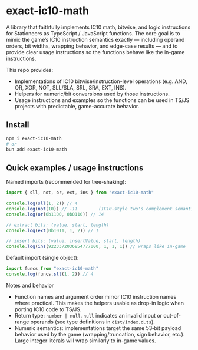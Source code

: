 # exact-ic10-math

A library that faithfully implements IC10 math, bitwise, and logic instructions for Stationeers as TypeScript / JavaScript functions. The core goal is to mimic the game’s IC10 instruction semantics exactly — including operand orders, bit widths, wrapping behavior, and edge-case results — and to provide clear usage instructions so the functions behave like the in-game instructions.

This repo provides:

-   Implementations of IC10 bitwise/instruction-level operations (e.g. AND, OR, XOR, NOT, SLL/SLA, SRL, SRA, EXT, INS).
-   Helpers for numeric/bit conversions used by those instructions.
-   Usage instructions and examples so the functions can be used in TS/JS projects with predictable, game-accurate behavior.

## Install

```bash
npm i exact-ic10-math
# or
bun add exact-ic10-math
```

## Quick examples / usage instructions

Named imports (recommended for tree-shaking):

```ts
import { sll, not, or, ext, ins } from "exact-ic10-math"

console.log(sll(1, 2)) // 4
console.log(not(10)) // -11        (IC10-style two's complement semantics)
console.log(or(0b1100, 0b0110)) // 14

// extract bits: (value, start, length)
console.log(ext(0b1011, 1, 2)) // 1

// insert bits: (value, insertValue, start, length)
console.log(ins(9223372036854777000, 1, 1, 1)) // wraps like in-game
```

Default import (single object):

```ts
import funcs from "exact-ic10-math"
console.log(funcs.sll(1, 2)) // 4
```

Notes and behavior

-   Function names and argument order mirror IC10 instruction names where practical. This makes the helpers usable as drop-in logic when porting IC10 code to TS/JS.
-   Return type: `number | null`. `null` indicates an invalid input or out-of-range operands (see type definitions in `dist/index.d.ts`).
-   Numeric semantics: implementations target the same 53‑bit payload behavior used by the game (wrapping/truncation, sign behavior, etc.). Large integer literals will wrap similarly to in-game values.
